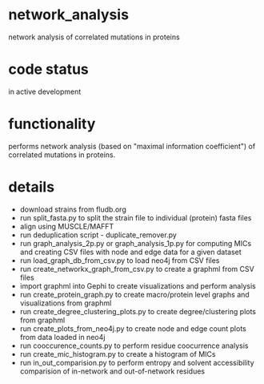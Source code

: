 # network_analysis
network analysis of correlated mutations in proteins

# code status
in active development

# functionality
performs network analysis (based on "maximal information coefficient") of
correlated mutations in proteins.

# details
* download strains from fludb.org
* run split_fasta.py to split the strain file to individual (protein) fasta files
* align using MUSCLE/MAFFT
* run deduplication script - duplicate_remover.py
* run graph_analysis_2p.py or graph_analysis_1p.py for computing MICs and creating CSV files with node and edge data for a given dataset
* run load_graph_db_from_csv.py to load neo4j from CSV files
* run create_networkx_graph_from_csv.py to create a graphml from CSV files
* import graphml into Gephi to create visualizations and perform analysis
* run create_protein_graph.py to create macro/protein level graphs and visualizations from graphml
* run create_degree_clustering_plots.py to create degree/clustering plots from graphml
* run create_plots_from_neo4j.py to create node and edge count plots from data loaded in neo4j
* run cooccurence_counts.py to perform residue coocurrence analysis
* run create_mic_histogram.py to create a histogram of MICs
* run in_out_comparision.py to perform entropy and solvent accessibility comparision of in-network and out-of-network residues